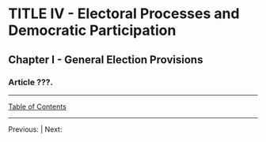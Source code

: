 # TITLE IV - Electoral Processes and Democratic Participation

## Chapter I - General Election Provisions

### Article ???. 

---

[Table of Contents](TABLE_OF_CONTENTS.md)

---
Previous: | Next: 
